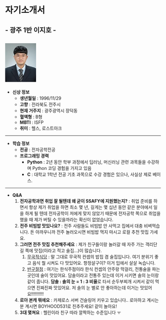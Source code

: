 # 자기소개서
## - 광주 1반 이지호 -

![이미지](https://github.com/jeho1129/jeho1129/blob/master/asdf.jpg)
---
- **신상 정보**
    - **생년월일** : 1996/11/29
    - **고향** : 전라북도 전주시
    - **현재 거주지** : 광주광역시 장덕동
    - **혈액형** : B형
    - **MBTI** : ISFP
    - **취미** : 헬스, 로스트아크
---
- **학습 정보**
    - **전공** : 전자공학전공
    - **프로그래밍 경력**
      - **Python** : 2년 동안 학부 과정에서 딥러닝, 머신러닝 관련 과목들을 수강하며 Python 코딩 경험을 가지고 있음
      - **C** : 대학교 1학년 전공 기초 과목으로 수강 경험은 있으나, 사실상 제로 베이스.
---
- **Q&A**
    1. **전자공학과면 취업 잘 될텐데 왜 굳이 SSAFY에 지원했는지?** : 취업 준비를 하면서 항상 제가 취업을 하면 최소 몇 년, 길게는 몇 십년 동안 같은 분야에서 일을 하게 될 텐데 전자공학이 저에게 맞지 않았기 때문에 전자공학 쪽으로 취업을 했을 때 제가 버틸 수 있을까라는 확신이 없었습니다.
    2. **전주 비빔밥 맛있나요?** : 전주 사람들도 비빔밥 안 사먹고 집에서 대충 비벼먹습니다. 돈 아까우니까 전주 놀러오시면 비빔밥 먹지 마시고 로컬 추천 맛집 가세요.
    3. **그러면 전주 맛집 추천해주세요** : 제가 친구들이랑 놀러갈 때 자주 가는 객리단길 쪽에 맛집(이라고 적고 술집...)이 많습니다.
       1. [무국적식당](https://search.naver.com/search.naver?sm=tab_hty.top&where=nexearch&query=%EC%A0%84%EC%A3%BC+%EB%AC%B4%EA%B5%AD%EC%A0%81%EC%8B%9D%EB%8B%B9&oquery=%EB%AC%B4%EA%B5%AD%EC%A0%81%EC%8B%9D%EB%8B%B9&tqi=i6HSolp0J1sssMDAdHRssssstmK-050653) : 말 그대로 무국적 컨셉의 밥집 겸 술집입니다. 여기 분위기 좋고 음식 뭘 시켜도 다 맛있어요. 항정살구이? 이거 입에서 살살 녹습니다.
       2. [반구절점](https://search.naver.com/search.naver?sm=tab_hty.top&where=nexearch&query=%EC%A0%84%EC%A3%BC+%EB%B0%98%EA%B5%AC%EC%A0%88%EC%A0%90&oquery=%EC%A0%84%EC%A3%BC+%EB%AC%B4%EA%B5%AD%EC%A0%81%EC%8B%9D%EB%8B%B9&tqi=i6HSrwp0J1sssMACa2ZssssssZl-346099) : 여기는 한식주점이라 한식 컨셉의 안주랑 막걸리, 전통술을 파는 곳인데 술이 맛있어요. 담솔이라고 전통주 있는데 이거 시키면 솔의 눈이랑 같이 줍니다. **담솔 : 솔의 눈 = 1 : 3 비율**로 타서 순두부찌개 시켜서 같이 먹으면 진짜진짜 맛있어요. 저 솔의 눈 별로 안 좋아하는데 이거는 맛있어요!!!!!!!!!!
    4. **로아 본캐 뭐에요** : 카제로스 서버 건슬링어 키우고 있습니다.. 로아하고 계시는 분 계시면 BOYHOOD531로 친추주세요! 같이 놀아요!
    5. **3대 몇쳐요** : 헬린이라 친구 따라 깔짝하는 수준입니다 ㅜ


